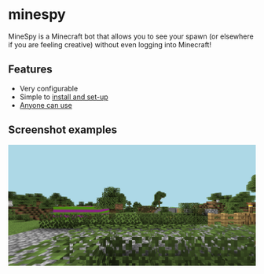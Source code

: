 # minespy
MineSpy is a Minecraft bot that allows you to see your spawn (or elsewhere if you are feeling creative) without even logging into Minecraft!

## Features
- Very configurable
- Simple to [install and set-up](/docs/installation/README.md)
- [Anyone can use](/LICENSE)

## Screenshot examples
![Example spawn](/docs/installation/screenshots/example.png)